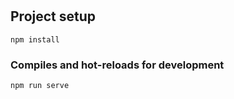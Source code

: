 # 

## Project setup
```
npm install
```

### Compiles and hot-reloads for development
```
npm run serve
```
